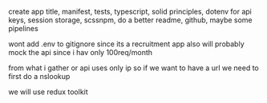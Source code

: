 create app 
title, manifest, tests, typescript, solid principles, dotenv for api keys, session storage, scssnpm, do a better readme, github, maybe some pipelines 

wont add .env to gitignore since its a recruitment app 
also will probably mock the api since i hav only 100req/month

from what i gather or api uses only ip so if we want to have a url we need to first do a nslookup

we will use redux toolkit 
